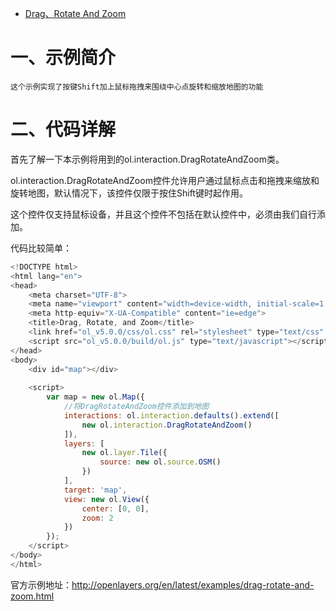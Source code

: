 - [Drag、Rotate And Zoom](https://blog.csdn.net/qq_35732147/article/details/82969495)

# 一、示例简介

    这个示例实现了按键Shift加上鼠标拖拽来围绕中心点旋转和缩放地图的功能
# 二、代码详解

首先了解一下本示例将用到的ol.interaction.DragRotateAndZoom类。

ol.interaction.DragRotateAndZoom控件允许用户通过鼠标点击和拖拽来缩放和旋转地图，默认情况下，该控件仅限于按住Shift键时起作用。

这个控件仅支持鼠标设备，并且这个控件不包括在默认控件中，必须由我们自行添加。

代码比较简单：

```js
<!DOCTYPE html>
<html lang="en">
<head>
    <meta charset="UTF-8">
    <meta name="viewport" content="width=device-width, initial-scale=1.0">
    <meta http-equiv="X-UA-Compatible" content="ie=edge">
    <title>Drag, Rotate, and Zoom</title>
    <link href="ol_v5.0.0/css/ol.css" rel="stylesheet" type="text/css" />
    <script src="ol_v5.0.0/build/ol.js" type="text/javascript"></script>
</head>
<body>
    <div id="map"></div>
 
    <script>
        var map = new ol.Map({
            //将DragRotateAndZoom控件添加到地图
            interactions: ol.interaction.defaults().extend([      
                new ol.interaction.DragRotateAndZoom()
            ]),
            layers: [
                new ol.layer.Tile({
                    source: new ol.source.OSM()
                })
            ],
            target: 'map',
            view: new ol.View({
                center: [0, 0],
                zoom: 2
            })
        });
    </script>
</body>
</html>
```
官方示例地址：http://openlayers.org/en/latest/examples/drag-rotate-and-zoom.html